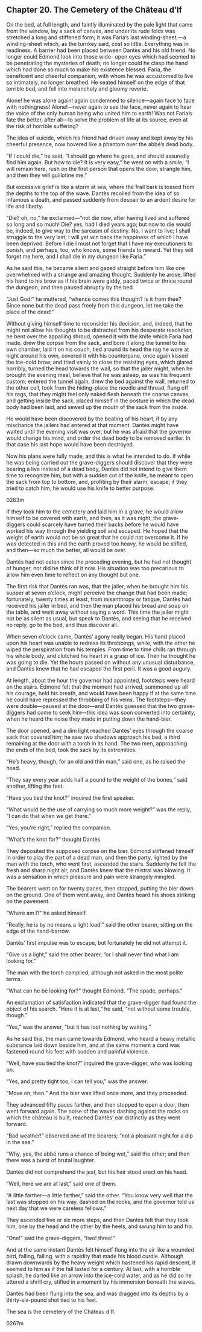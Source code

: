 ## Chapter 20. The Cemetery of the Château d’If

On the bed, at full length, and faintly illuminated by the pale light
that came from the window, lay a sack of canvas, and under its rude
folds was stretched a long and stiffened form; it was Faria’s last
winding-sheet,—a winding-sheet which, as the turnkey said, cost so
little. Everything was in readiness. A barrier had been placed between
Dantès and his old friend. No longer could Edmond look into those wide-
open eyes which had seemed to be penetrating the mysteries of death; no
longer could he clasp the hand which had done so much to make his
existence blessed. Faria, the beneficent and cheerful companion, with
whom he was accustomed to live so intimately, no longer breathed. He
seated himself on the edge of that terrible bed, and fell into
melancholy and gloomy reverie.

Alone! he was alone again! again condemned to silence—again face to face
with nothingness! Alone!—never again to see the face, never again to
hear the voice of the only human being who united him to earth! Was not
Faria’s fate the better, after all—to solve the problem of life at its
source, even at the risk of horrible suffering?

The idea of suicide, which his friend had driven away and kept away by
his cheerful presence, now hovered like a phantom over the abbé’s dead
body.

“If I could die,” he said, “I should go where he goes, and should
assuredly find him again. But how to die? It is very easy,” he went on
with a smile; “I will remain here, rush on the first person that opens
the door, strangle him, and then they will guillotine me.”

But excessive grief is like a storm at sea, where the frail bark is
tossed from the depths to the top of the wave. Dantès recoiled from the
idea of so infamous a death, and passed suddenly from despair to an
ardent desire for life and liberty.

“Die? oh, no,” he exclaimed—“not die now, after having lived and
suffered so long and so much! Die? yes, had I died years ago; but now to
die would be, indeed, to give way to the sarcasm of destiny. No, I want
to live; I shall struggle to the very last; I will yet win back the
happiness of which I have been deprived. Before I die I must not forget
that I have my executioners to punish, and perhaps, too, who knows, some
friends to reward. Yet they will forget me here, and I shall die in my
dungeon like Faria.”

As he said this, he became silent and gazed straight before him like one
overwhelmed with a strange and amazing thought. Suddenly he arose,
lifted his hand to his brow as if his brain were giddy, paced twice or
thrice round the dungeon, and then paused abruptly by the bed.

“Just God!” he muttered, “whence comes this thought? Is it from thee?
Since none but the dead pass freely from this dungeon, let me take the
place of the dead!”

Without giving himself time to reconsider his decision, and, indeed,
that he might not allow his thoughts to be distracted from his desperate
resolution, he bent over the appalling shroud, opened it with the knife
which Faria had made, drew the corpse from the sack, and bore it along
the tunnel to his own chamber, laid it on his couch, tied around its
head the rag he wore at night around his own, covered it with his
counterpane, once again kissed the ice-cold brow, and tried vainly to
close the resisting eyes, which glared horribly, turned the head towards
the wall, so that the jailer might, when he brought the evening meal,
believe that he was asleep, as was his frequent custom; entered the
tunnel again, drew the bed against the wall, returned to the other cell,
took from the hiding-place the needle and thread, flung off his rags,
that they might feel only naked flesh beneath the coarse canvas, and
getting inside the sack, placed himself in the posture in which the dead
body had been laid, and sewed up the mouth of the sack from the inside.

He would have been discovered by the beating of his heart, if by any
mischance the jailers had entered at that moment. Dantès might have
waited until the evening visit was over, but he was afraid that the
governor would change his mind, and order the dead body to be removed
earlier. In that case his last hope would have been destroyed.

Now his plans were fully made, and this is what he intended to do. If
while he was being carried out the grave-diggers should discover that
they were bearing a live instead of a dead body, Dantès did not intend
to give them time to recognize him, but with a sudden cut of the knife,
he meant to open the sack from top to bottom, and, profiting by their
alarm, escape; if they tried to catch him, he would use his knife to
better purpose.

0263m


If they took him to the cemetery and laid him in a grave, he would allow
himself to be covered with earth, and then, as it was night, the grave-
diggers could scarcely have turned their backs before he would have
worked his way through the yielding soil and escaped. He hoped that the
weight of earth would not be so great that he could not overcome it. If
he was detected in this and the earth proved too heavy, he would be
stifled, and then—so much the better, all would be over.

Dantès had not eaten since the preceding evening, but he had not thought
of hunger, nor did he think of it now. His situation was too precarious
to allow him even time to reflect on any thought but one.

The first risk that Dantès ran was, that the jailer, when he brought him
his supper at seven o’clock, might perceive the change that had been
made; fortunately, twenty times at least, from misanthropy or fatigue,
Dantès had received his jailer in bed, and then the man placed his bread
and soup on the table, and went away without saying a word. This time
the jailer might not be as silent as usual, but speak to Dantès, and
seeing that he received no reply, go to the bed, and thus discover all.

When seven o’clock came, Dantès’ agony really began. His hand placed
upon his heart was unable to redress its throbbings, while, with the
other he wiped the perspiration from his temples. From time to time
chills ran through his whole body, and clutched his heart in a grasp of
ice. Then he thought he was going to die. Yet the hours passed on
without any unusual disturbance, and Dantès knew that he had escaped the
first peril. It was a good augury.

At length, about the hour the governor had appointed, footsteps were
heard on the stairs. Edmond felt that the moment had arrived, summoned
up all his courage, held his breath, and would have been happy if at the
same time he could have repressed the throbbing of his veins. The
footsteps—they were double—paused at the door—and Dantès guessed that
the two grave-diggers had come to seek him—this idea was soon converted
into certainty, when he heard the noise they made in putting down the
hand-bier.

The door opened, and a dim light reached Dantès’ eyes through the coarse
sack that covered him; he saw two shadows approach his bed, a third
remaining at the door with a torch in its hand. The two men, approaching
the ends of the bed, took the sack by its extremities.

“He’s heavy, though, for an old and thin man,” said one, as he raised
the head.

“They say every year adds half a pound to the weight of the bones,” said
another, lifting the feet.

“Have you tied the knot?” inquired the first speaker.

“What would be the use of carrying so much more weight?” was the reply,
“I can do that when we get there.”

“Yes, you’re right,” replied the companion.

“What’s the knot for?” thought Dantès.

They deposited the supposed corpse on the bier. Edmond stiffened himself
in order to play the part of a dead man, and then the party, lighted by
the man with the torch, who went first, ascended the stairs. Suddenly he
felt the fresh and sharp night air, and Dantès knew that the mistral was
blowing. It was a sensation in which pleasure and pain were strangely
mingled.

The bearers went on for twenty paces, then stopped, putting the bier
down on the ground. One of them went away, and Dantès heard his shoes
striking on the pavement.

“Where am I?” he asked himself.

“Really, he is by no means a light load!” said the other bearer, sitting
on the edge of the hand-barrow.

Dantès’ first impulse was to escape, but fortunately he did not attempt
it.

“Give us a light,” said the other bearer, “or I shall never find what I
am looking for.”

The man with the torch complied, although not asked in the most polite
terms.

“What can he be looking for?” thought Edmond. “The spade, perhaps.”

An exclamation of satisfaction indicated that the grave-digger had found
the object of his search. “Here it is at last,” he said, “not without
some trouble, though.”

“Yes,” was the answer, “but it has lost nothing by waiting.”

As he said this, the man came towards Edmond, who heard a heavy metallic
substance laid down beside him, and at the same moment a cord was
fastened round his feet with sudden and painful violence.

“Well, have you tied the knot?” inquired the grave-digger, who was
looking on.

“Yes, and pretty tight too, I can tell you,” was the answer.

“Move on, then.” And the bier was lifted once more, and they proceeded.

They advanced fifty paces farther, and then stopped to open a door, then
went forward again. The noise of the waves dashing against the rocks on
which the château is built, reached Dantès’ ear distinctly as they went
forward.

“Bad weather!” observed one of the bearers; “not a pleasant night for a
dip in the sea.”

“Why, yes, the abbé runs a chance of being wet,” said the other; and
then there was a burst of brutal laughter.

Dantès did not comprehend the jest, but his hair stood erect on his
head.

“Well, here we are at last,” said one of them.

“A little farther—a little farther,” said the other. “You know very well
that the last was stopped on his way, dashed on the rocks, and the
governor told us next day that we were careless fellows.”

They ascended five or six more steps, and then Dantès felt that they
took him, one by the head and the other by the heels, and swung him to
and fro.

“One!” said the grave-diggers, “two! three!”

And at the same instant Dantès felt himself flung into the air like a
wounded bird, falling, falling, with a rapidity that made his blood
curdle. Although drawn downwards by the heavy weight which hastened his
rapid descent, it seemed to him as if the fall lasted for a century. At
last, with a horrible splash, he darted like an arrow into the ice-cold
water, and as he did so he uttered a shrill cry, stifled in a moment by
his immersion beneath the waves.

Dantès had been flung into the sea, and was dragged into its depths by a
thirty-six-pound shot tied to his feet.

The sea is the cemetery of the Château d’If.

0267m







